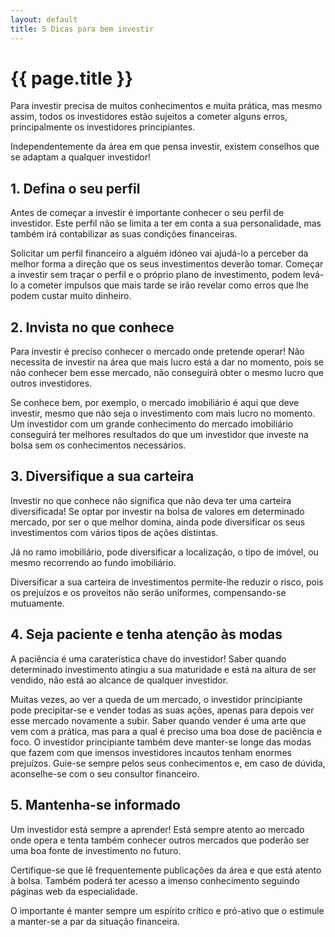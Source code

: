 ```yaml
---
layout: default
title: 5 Dicas para bem investir
---
```


# {{ page.title }}

Para investir precisa de muitos conhecimentos e muita prática, mas mesmo assim, todos os investidores estão sujeitos a cometer alguns erros, principalmente os investidores principiantes.

Independentemente da área em que pensa investir, existem conselhos que se adaptam a qualquer investidor!

## 1. Defina o seu perfil

Antes de começar a investir é importante conhecer o seu perfil de investidor. Este perfil não se limita a ter em conta a sua personalidade, mas também irá contabilizar as suas condições financeiras.

Solicitar um perfil financeiro a alguém idóneo vai ajudá-lo a perceber da melhor forma a direção que os seus investimentos deverão tomar.
Começar a investir sem traçar o perfil e o próprio plano de investimento, podem levá-lo a cometer impulsos que mais tarde se irão revelar como erros que lhe podem custar muito dinheiro.

## 2. Invista no que conhece

Para investir é preciso conhecer o mercado onde pretende operar! Não necessita de investir na área que mais lucro está a dar no momento, pois se não conhecer bem esse mercado, não conseguirá obter o mesmo lucro que outros investidores.

Se conhece bem, por exemplo, o mercado imobiliário é aqui que deve investir, mesmo que não seja o investimento com mais lucro no momento. Um investidor com um grande conhecimento do mercado imobiliário conseguirá ter melhores resultados do que um investidor que investe na bolsa sem os conhecimentos necessários.

## 3. Diversifique a sua carteira

Investir no que conhece não significa que não deva ter uma carteira diversificada! Se optar por investir na bolsa de valores em determinado mercado, por ser o que melhor domina, ainda pode diversificar os seus investimentos com vários tipos de ações distintas.

Já no ramo imobiliário, pode diversificar a localização, o tipo de imóvel, ou mesmo recorrendo ao fundo imobiliário.

Diversificar a sua carteira de investimentos permite-lhe reduzir o risco, pois os prejuízos e os proveitos não serão uniformes, compensando-se mutuamente.

## 4. Seja paciente e tenha atenção às modas

A paciência é uma caraterística chave do investidor! Saber quando determinado investimento atingiu a sua maturidade e está na altura de ser vendido, não está ao alcance de qualquer investidor.

Muitas vezes, ao ver a queda de um mercado, o investidor principiante pode precipitar-se e vender todas as suas ações, apenas para depois ver esse mercado novamente a subir. Saber quando vender é uma arte que vem com a prática, mas para a qual é preciso uma boa dose de paciência e foco.
O investidor principiante também deve manter-se longe das modas que fazem com que imensos investidores incautos tenham enormes prejuízos.
Guie-se sempre pelos seus conhecimentos e, em caso de dúvida, aconselhe-se com o seu consultor financeiro.

## 5. Mantenha-se informado

Um investidor está sempre a aprender! Está sempre atento ao mercado onde opera e tenta também conhecer outros mercados que poderão ser uma boa fonte de investimento no futuro.

Certifique-se que lê frequentemente publicações da área e que está atento à bolsa. Também poderá ter acesso a imenso conhecimento seguindo páginas web da especialidade.

O importante é manter sempre um espírito crítico e pró-ativo que o estimule a manter-se a par da situação financeira.
